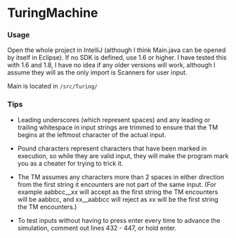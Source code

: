 # TuringMachine
### Usage

Open the whole project in IntelliJ (although I think Main.java can be opened by itself
in Eclipse). If no SDK is defined, use 1.6 or higher. I have tested this with 1.6 and 1.8,
I have no idea if any older versions will work, although I assume they will as the only
import is Scanners for user input.

Main is located in `/src/Turing/`

### Tips
- Leading underscores (which represent spaces) and any leading or trailing whitespace in
input strings are trimmed to ensure that the TM begins at the leftmost character of the
actual input.

- Pound characters represent characters that have been marked in execution, so while they
are valid input, they will make the program mark you as a cheater for trying to trick it.

- The TM assumes any characters more than 2 spaces in either direction from the first
string it encounters are not part of the same input. (For example aabbcc\__xx will accept
as the first string the TM encounters will be aabbcc, and xx__aabbcc will reject as xx
will be the first string the TM encounters.)

- To test inputs without having to press enter every time to advance the simulation, comment
out lines 432 - 447, or hold enter.

